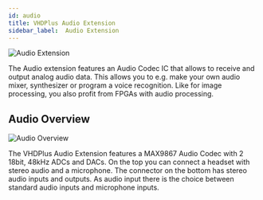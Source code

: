 ```yaml
---
id: audio
title: VHDPlus Audio Extension
sidebar_label:  Audio Extension
---
```


![Audio Extension](/img/extensions/audio/Audio.png)

The Audio extension features an Audio Codec IC that allows to receive and output analog audio data. This allows you to e.g. make your own audio mixer, synthesizer or program a voice recognition. Like for image processing, you also profit from FPGAs with audio processing.

## Audio Overview
![Audio Overview](/img/extensions/audio/Top_labled.png)

The VHDPlus Audio Extension features a MAX9867 Audio Codec with 2 18bit, 48kHz ADCs and DACs. On the top you can connect a headset with stereo audio and a microphone. The connector on the bottom has stereo audio inputs and outputs. As audio input there is the choice between standard audio inputs and microphone inputs.
